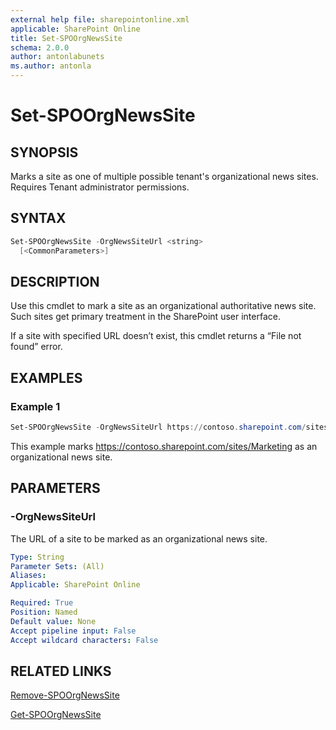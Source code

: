 ```yaml
---
external help file: sharepointonline.xml
applicable: SharePoint Online
title: Set-SPOOrgNewsSite
schema: 2.0.0
author: antonlabunets
ms.author: antonla
---
```


# Set-SPOOrgNewsSite

## SYNOPSIS
Marks a site as one of multiple possible tenant's organizational news sites. Requires Tenant administrator permissions.

## SYNTAX

```powershell
Set-SPOOrgNewsSite -OrgNewsSiteUrl <string>
  [<CommonParameters>]
```

## DESCRIPTION
Use this cmdlet to mark a site as an organizational authoritative news site. Such sites get primary treatment in the SharePoint user interface.

If a site with specified URL doesn’t exist, this cmdlet returns a “File not found” error.

## EXAMPLES

### Example 1

```powershell
Set-SPOOrgNewsSite -OrgNewsSiteUrl https://contoso.sharepoint.com/sites/Marketing
```

This example marks https://contoso.sharepoint.com/sites/Marketing as an organizational news site.

## PARAMETERS

### -OrgNewsSiteUrl

The URL of a site to be marked as an organizational news site.

```yaml
Type: String
Parameter Sets: (All)
Aliases:
Applicable: SharePoint Online

Required: True
Position: Named
Default value: None
Accept pipeline input: False
Accept wildcard characters: False
```


## RELATED LINKS

[Remove-SPOOrgNewsSite](Remove-SPOOrgNewsSite.md)

[Get-SPOOrgNewsSite](Get-SPOOrgNewsSite.md)
